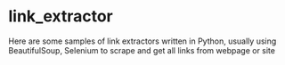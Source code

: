 # link_extractor
Here are some samples of link extractors written in Python, usually using BeautifulSoup, Selenium to scrape and get all links from webpage or site
